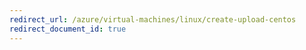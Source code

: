 ```yaml
---
redirect_url: /azure/virtual-machines/linux/create-upload-centos
redirect_document_id: true
---
```

